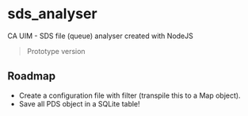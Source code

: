 # sds_analyser
CA UIM - SDS file (queue) analyser created with NodeJS

> Prototype version

## Roadmap 

- Create a configuration file with filter (transpile this to a Map object).
- Save all PDS object in a SQLite table!
